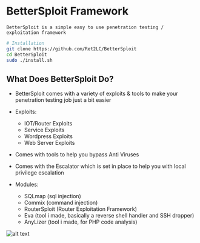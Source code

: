 # BetterSploit Framework

```text
BetterSploit is a simple easy to use penetration testing / exploitation framework
```

```bash
# Installation
git clone https://github.com/Ret2LC/BetterSploit
cd BetterSploit
sudo ./install.sh
```
## What Does BetterSploit Do?
- BetterSploit comes with a variety of exploits & tools to make your penetration testing job just a bit easier

- Exploits:
  + IOT/Router Exploits
  + Service Exploits
  + Wordpress Exploits
  + Web Server Exploits

- Comes with tools to help you bypass Anti Viruses
- Comes with the Escalator which is set in place to help you with local privilege escalation
- Modules:
  + SQLmap (sql injection)
  + Commix (command injection)
  + RouterSploit (Router Exploitation Framework)
  + Eva (tool i made, basically a reverse shell handler and SSH dropper)
  + AnyLizer (tool i made, for PHP code analysis)

![alt text](https://i.imgur.com/wYYMoqg.png)
